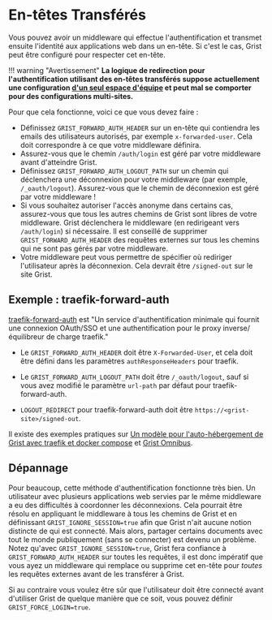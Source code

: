 En-têtes Transférés
=================

Vous pouvez avoir un middleware qui effectue l'authentification et transmet ensuite l'identité aux applications web dans un en-tête. Si c'est le cas, Grist peut être configuré pour respecter cet en-tête.

!!! warning "Avertissement"
    **La logique de redirection pour l'authentification utilisant des en-têtes transférés suppose actuellement une configuration [d'un seul espace d'équipe](../self-managed.md#how-do-i-set-up-a-team) et peut mal se comporter pour des configurations multi-sites.**

Pour que cela fonctionne, voici ce que vous devez faire :

  - Définissez `GRIST_FORWARD_AUTH_HEADER` sur un en-tête qui contiendra les emails des utilisateurs autorisés, par exemple `x-forwarded-user`. Cela doit correspondre à ce que votre middleware définira.
  - Assurez-vous que le chemin `/auth/login` est géré par votre middleware avant d'atteindre Grist.
  - Définissez `GRIST_FORWARD_AUTH_LOGOUT_PATH` sur un chemin qui déclenchera une déconnexion pour votre middleware (par exemple, `/_oauth/logout`). Assurez-vous que le chemin de déconnexion est géré par votre middleware !
  - Si vous souhaitez autoriser l'accès anonyme dans certains cas, assurez-vous que tous les autres chemins de Grist sont libres de votre middleware. Grist déclenchera le middleware (en redirigeant vers `/auth/login`) si nécessaire. Il est conseillé de supprimer `GRIST_FORWARD_AUTH_HEADER` des requêtes externes sur tous les chemins qui ne sont pas gérés par votre middleware.
  - Votre middleware peut vous permettre de spécifier où rediriger l'utilisateur après la déconnexion. Cela devrait être `/signed-out` sur le site Grist.

## Exemple : traefik-forward-auth

[traefik-forward-auth](https://github.com/thomseddon/traefik-forward-auth)
est "Un service d'authentification minimale qui fournit une connexion OAuth/SSO et une authentification pour le proxy inverse/équilibreur de charge traefik."

  - Le `GRIST_FORWARD_AUTH_HEADER` doit être `X-Forwarded-User`, et cela doit être défini dans les paramètres `authResponseHeaders` pour traefik.

  - Le `GRIST_FORWARD_AUTH_LOGOUT_PATH` doit être `/_oauth/logout`, sauf si vous avez modifié le paramètre `url-path` par défaut pour traefik-forward-auth.

  - `LOGOUT_REDIRECT` pour traefik-forward-auth doit être `https://<grist-site>/signed-out`.

Il existe des exemples pratiques sur [Un modèle pour l'auto-hébergement de Grist avec traefik et docker compose](https://community.getgrist.com/t/a-template-for-self-hosting-grist-with-traefik-and-docker-compose/856) et [Grist Omnibus](https://github.com/gristlabs/grist-omnibus).

## Dépannage

Pour beaucoup, cette méthode d'authentification fonctionne très bien. Un utilisateur avec plusieurs applications web servies par le même middleware a eu des difficultés à coordonner les déconnexions. Cela pourrait être résolu en appliquant le middleware à tous les chemins de Grist et en définissant `GRIST_IGNORE_SESSION=true` afin que Grist n'ait aucune notion distincte de qui est connecté. Mais alors, partager certains documents avec tout le monde publiquement (sans se connecter) est devenu un problème. Notez qu'avec `GRIST_IGNORE_SESSION=true`, Grist fera confiance à `GRIST_FORWARD_AUTH_HEADER` sur toutes les requêtes, il est donc impératif que vous ayez un middleware qui remplace ou supprime cet en-tête pour _toutes_ les requêtes externes avant de les transférer à Grist.

Si au contraire vous voulez être sûr que l'utilisateur doit être connecté avant d'utiliser Grist de quelque manière que ce soit, vous pouvez définir `GRIST_FORCE_LOGIN=true`.